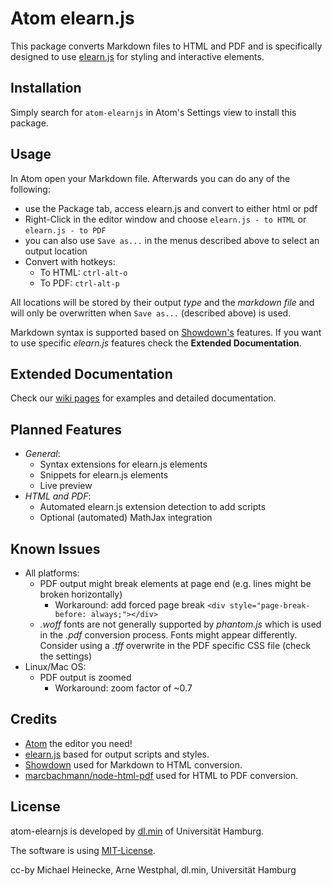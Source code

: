 # Atom elearn.js

This package converts Markdown files to HTML and PDF and is specifically
designed to use [elearn.js](https://github.com/elb-min-uhh/elearn.js) for styling
and interactive elements.

## Installation

Simply search for `atom-elearnjs` in Atom's Settings view to install this
package.

## Usage

In Atom open your Markdown file. Afterwards you can do any of the following:

* use the Package tab, access elearn.js and convert to either html or pdf
* Right-Click in the editor window and choose `elearn.js - to HTML` or
`elearn.js - to PDF`
* you can also use `Save as...` in the menus described above to select an
output location
* Convert with hotkeys:
    * To HTML: `ctrl-alt-o`
    * To PDF: `ctrl-alt-p`

All locations will be stored by their output _type_ and the _markdown file_
and will only be overwritten when `Save as...` (described above) is used.

Markdown syntax is supported based on [Showdown's](http://showdownjs.com/)
features. If you want to use specific _elearn.js_ features check the
__Extended Documentation__.

## Extended Documentation

Check our [wiki pages](https://github.com/elb-min-uhh/atom-elearnjs/wiki) for
examples and detailed documentation.

## Planned Features
* _General_:
    * Syntax extensions for elearn.js elements
    * Snippets for elearn.js elements
    * Live preview
* _HTML and PDF_:
    * Automated elearn.js extension detection to add scripts
    * Optional (automated) MathJax integration

## Known Issues

* All platforms:
    * PDF output might break elements at page end (e.g. lines might be broken
        horizontally)
        * Workaround: add forced page break
            `<div style="page-break-before: always;"></div>`
    * _.woff_ fonts are not generally supported by _phantom.js_ which is used
        in the _.pdf_ conversion process. Fonts might appear differently.
        Consider using a _.tff_ overwrite in the PDF specific CSS file
        (check the settings)
* Linux/Mac OS:
    * PDF output is zoomed
        * Workaround: zoom factor of ~0.7

## Credits

* [Atom](https://atom.io) the editor you need!
* [elearn.js](https://github.com/elb-min-uhh/elearn.js) based for output scripts and styles.
* [Showdown](http://showdownjs.com/) used for Markdown to HTML conversion.
* [marcbachmann/node-html-pdf](https://github.com/marcbachmann/node-html-pdf)
used for HTML to PDF conversion.

## License

atom-elearnjs is developed by
[dl.min](https://www.min.uni-hamburg.de/studium/digitalisierung-lehre/ueber-uns.html)
of Universität Hamburg.

The software is using [MIT-License](http://opensource.org/licenses/mit-license.php).

cc-by Michael Heinecke, Arne Westphal, dl.min, Universität Hamburg

